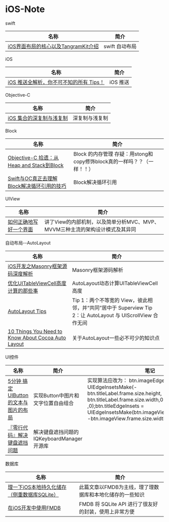 # iOS-Note
swift

名称  |  简介
---- | ----
[iOS界面布局的核心以及TangramKit介绍](http://www.cocoachina.com/swift/20161201/18198.html)|swift 自动布局


iOS

名称  |  简介
---- | ----
[iOS 推送全解析，你不可不知的所有 Tips！](http://www.cocoachina.com/ios/20160908/17511.html)|iOS 推送


Objective-C

名称  |  简介
---- | ----
[iOS 集合的深复制与浅复制](https://www.zybuluo.com/MicroCai/note/50592)|深复制与浅复制

Block

名称  |  简介
---- | ----
[Objective-C 拾遗：从Heap and Stack到Block](https://github.com/100mango/zen/blob/master/Objective-C%20%E6%8B%BE%E9%81%97%EF%BC%9A%E4%BB%8EHeap%20and%20Stack%E5%88%B0Block%20/Objective-C%20%E6%8B%BE%E9%81%97%EF%BC%9A%E4%BB%8EHeap%20and%20Stack%E5%88%B0Block%20.md)|Block 的内存管理 存疑：用stong和copy修饰block真的一样吗？？（一样！！）
[Swift与OC真正去理解Block解决循环引用的技巧](http://www.cocoachina.com/ios/20160831/17438.html)|Block解决循环引用

UIView 

名称  |  简介
---- | ----
[如何正确地写好一个界面](http://oncenote.com/2015/12/08/How-to-build-UI/)|讲了View的内部机制，以及简单分析MVC、MVP、MVVM三种主流的架构设计模式及其异同

自动布局--AutoLayout

名称  |  简介
---- | ----
[iOS开发之Masonry框架源码深度解析](http://www.cocoachina.com/ios/20160718/17094.html)|Masonry框架源码解析
[优化UITableViewCell高度计算的那些事](http://blog.sunnyxx.com/2015/05/17/cell-height-calculation/)|AutoLayout动态计算UITableViewCell高度
[AutoLayout Tips](https://github.com/nixzhu/dev-blog/blob/master/autolayout-tips.md#tip-2)|Tip 1：两个不等宽的 View，彼此相邻，并“共同”居中于 Superview  Tip 2：让 AutoLayout 与 UIScrollView 合作无间
[10 Things You Need to Know About Cocoa Auto Layout](https://oleb.net/blog/2013/03/things-you-need-to-know-about-cocoa-autolayout/)|关于AutoLayout一些必不可少的知识点

UI控件

名称  |  简介  |  笔记
---- | ---- | ----
[5分钟 搞定UIButton的文本与图片的布局](http://www.jianshu.com/p/a4755c789545)|实现Button中图片和文字位置自由组合 |实现算法应改为： btn.imageEdgeInsets = UIEdgeInsetsMake(- btn.titleLabel.frame.size.height, btn.titleLabel.frame.size.width,0 ,0);btn.titleEdgeInsets = UIEdgeInsetsMake(btn.imageView.frame.size.height, -btn.imageView.frame.size.width, 0, 0);
[『零行代码』解决键盘遮挡问题](https://github.com/Draveness/iOS-Source-Code-Analyze/blob/master/contents/IQKeyboardManager/%E3%80%8E%E9%9B%B6%E8%A1%8C%E4%BB%A3%E7%A0%81%E3%80%8F%E8%A7%A3%E5%86%B3%E9%94%AE%E7%9B%98%E9%81%AE%E6%8C%A1%E9%97%AE%E9%A2%98%EF%BC%88iOS%EF%BC%89.md)|解决键盘遮挡问题的IQKeyboardManager 开源库

数据库

名称  |  简介
---- | ----
[理一下iOS本地持久化储存（侧重数据库SQLite）](http://www.cocoachina.com/ios/20160323/15764.html)|此篇文章以FMDB为主线，理了理数据库和本地化储存的一些知识
[在iOS开发中使用FMDB](http://blog.devtang.com/2012/04/22/use-fmdb/)|FMDB 将 SQLite API 进行了很友好的封装，使用上非常方便

       
       
        
